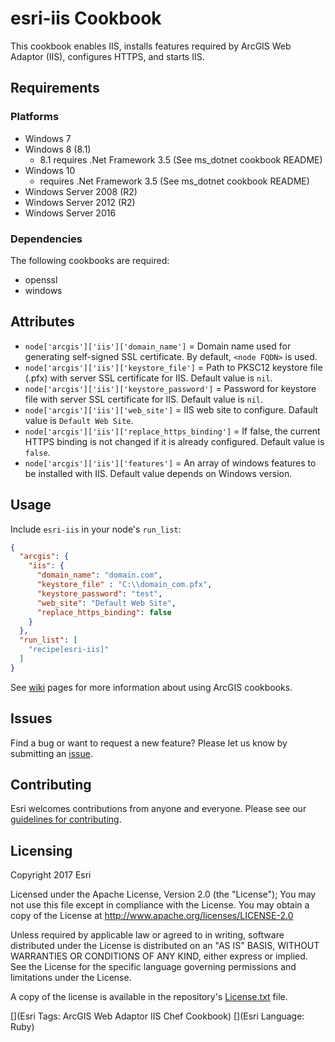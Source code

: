 # esri-iis Cookbook

This cookbook enables IIS, installs features required by ArcGIS Web Adaptor (IIS), configures HTTPS, and starts IIS.

Requirements
------------

### Platforms
* Windows 7
* Windows 8 (8.1)
  - 8.1 requires .Net Framework 3.5 (See ms_dotnet cookbook README)
* Windows 10
  - requires .Net Framework 3.5 (See ms_dotnet cookbook README)
* Windows Server 2008 (R2)
* Windows Server 2012 (R2)
* Windows Server 2016

### Dependencies
The following cookbooks are required:
* openssl
* windows

## Attributes

* `node['arcgis']['iis']['domain_name']` = Domain name used for generating self-signed SSL certificate. By default, `<node FQDN>` is used.
* `node['arcgis']['iis']['keystore_file']` = Path to PKSC12 keystore file (.pfx) with server SSL certificate for IIS. Default value is `nil`.
* `node['arcgis']['iis']['keystore_password']` = Password for keystore file with server SSL certificate for IIS. Default value is `nil`.
* `node['arcgis']['iis']['web_site']` = IIS web site to configure. Dafault value is `Default Web Site`.
* `node['arcgis']['iis']['replace_https_binding']` = If false, the current HTTPS binding is not changed if it is already configured. Default value is `false`.
* `node['arcgis']['iis']['features']` = An array of windows features to be installed with IIS. Default value depends on Windows version.

## Usage

Include `esri-iis` in your node's `run_list`:

```json
{
  "arcgis": {
    "iis": {
      "domain_name": "domain.com",
      "keystore_file" : "C:\\domain_com.pfx",
      "keystore_password": "test",
      "web_site": "Default Web Site",
      "replace_https_binding": false
    }
  },
  "run_list": [
    "recipe[esri-iis]"
  ]
}
```

See [wiki](https://github.com/Esri/arcgis-cookbook/wiki) pages for more information about using ArcGIS cookbooks.

## Issues

Find a bug or want to request a new feature?  Please let us know by submitting an [issue](https://github.com/Esri/arcgis-cookbook/issues).

## Contributing

Esri welcomes contributions from anyone and everyone. Please see our [guidelines for contributing](https://github.com/esri/contributing).

Licensing
---------

Copyright 2017 Esri

Licensed under the Apache License, Version 2.0 (the "License");
You may not use this file except in compliance with the License.
You may obtain a copy of the License at
   http://www.apache.org/licenses/LICENSE-2.0

Unless required by applicable law or agreed to in writing, software
distributed under the License is distributed on an "AS IS" BASIS,
WITHOUT WARRANTIES OR CONDITIONS OF ANY KIND, either express or implied.
See the License for the specific language governing permissions and
limitations under the License.

A copy of the license is available in the repository's [License.txt](https://github.com/Esri/arcgis-cookbook/blob/master/License.txt?raw=true) file.

[](Esri Tags: ArcGIS Web Adaptor IIS Chef Cookbook)
[](Esri Language: Ruby)

